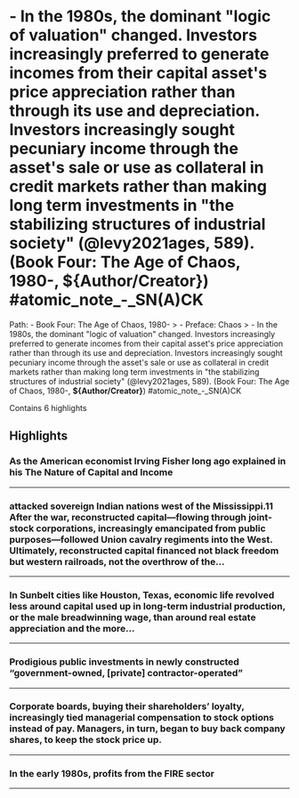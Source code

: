 # - In the 1980s, the dominant "logic of valuation" changed. Investors increasingly preferred to generate incomes from their capital asset's price appreciation rather than through its use and depreciation. Investors increasingly sought pecuniary income through the asset's sale or use as collateral in credit markets rather than making long term investments in "the stabilizing structures of industrial society" (@levy2021ages, 589). (Book Four: The Age of Chaos, 1980-, __${Author/Creator}__) #atomic_note_-_SN(A)CK

Path: - Book Four: The Age of Chaos, 1980- > - Preface: Chaos > - In the 1980s, the dominant "logic of valuation" changed. Investors increasingly preferred to generate incomes from their capital asset's price appreciation rather than through its use and depreciation. Investors increasingly sought pecuniary income through the asset's sale or use as collateral in credit markets rather than making long term investments in "the stabilizing structures of industrial society" (@levy2021ages, 589). (Book Four: The Age of Chaos, 1980-, __${Author/Creator}__) #atomic_note_-_SN(A)CK

Contains 6 highlights

## Highlights

### As the American economist Irving Fisher long ago explained in his The Nature of Capital and Income  
---

### attacked sovereign Indian nations west of the Mississippi.11 After the war, reconstructed capital—flowing through joint-stock corporations, increasingly emancipated from public purposes—followed Union cavalry regiments into the West. Ultimately, reconstructed capital financed not black freedom but western railroads, not the overthrow of the…  
---

### In Sunbelt cities like Houston, Texas, economic life revolved less around capital used up in long-term industrial production, or the male breadwinning wage, than around real estate appreciation and the more…  
---

### Prodigious public investments in newly constructed “government-owned, [private] contractor-operated”  
---

### Corporate boards, buying their shareholders’ loyalty, increasingly tied managerial compensation to stock options instead of pay. Managers, in turn, began to buy back company shares, to keep the stock price up.  
---

### In the early 1980s, profits from the FIRE sector  
---

